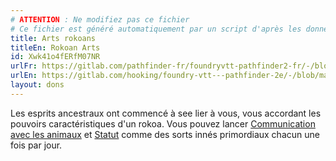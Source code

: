 ```yaml
---
# ATTENTION : Ne modifiez pas ce fichier
# Ce fichier est généré automatiquement par un script d'après les données du module Foundry VTT officiel et de sa traduction
title: Arts rokoans
titleEn: Rokoan Arts
id: Xwk41o4fERfM07NR
urlFr: https://gitlab.com/pathfinder-fr/foundryvtt-pathfinder2-fr/-/blob/master/data/feats/Xwk41o4fERfM07NR.htm
urlEn: https://gitlab.com/hooking/foundry-vtt---pathfinder-2e/-/blob/master/packs/data/feats.db/rokoan-arts.json
layout: dons
---
```

Les esprits ancestraux ont commencé à see lier à vous, vous accordant les pouvoirs caractéristiques d'un rokoa. Vous pouvez lancer [Communication avec les animaux](../sorts/communication-avec-les-animaux.md) et [Statut](../sorts/rapport.md) comme des sorts innés primordiaux chacun une fois par jour.
